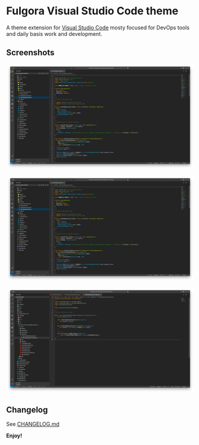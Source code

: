 # Fulgora Visual Studio Code theme

A theme extension for [Visual Studio Code](https://code.visualstudio.com/) mosty focused for DevOps tools and daily basis work and development.

## Screenshots

![YAML](screenshots/typescript.png)

![Typescript](screenshots/typescript.png)

![Java](screenshots/java.png)

## Changelog

See [CHANGELOG.md](CHANGELOG.md)

**Enjoy!**
